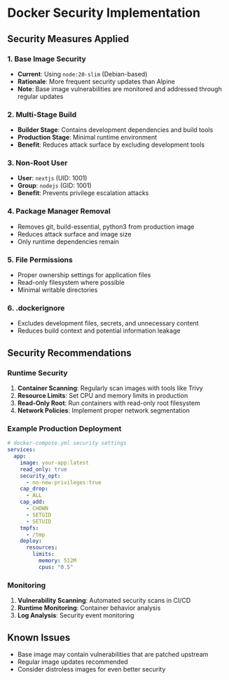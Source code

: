 # Docker Security Implementation

## Security Measures Applied

### 1. Base Image Security

- **Current**: Using `node:20-slim` (Debian-based)
- **Rationale**: More frequent security updates than Alpine
- **Note**: Base image vulnerabilities are monitored and addressed through regular updates

### 2. Multi-Stage Build

- **Builder Stage**: Contains development dependencies and build tools
- **Production Stage**: Minimal runtime environment
- **Benefit**: Reduces attack surface by excluding development tools

### 3. Non-Root User

- **User**: `nextjs` (UID: 1001)
- **Group**: `nodejs` (GID: 1001)
- **Benefit**: Prevents privilege escalation attacks

### 4. Package Manager Removal

- Removes git, build-essential, python3 from production image
- Reduces attack surface and image size
- Only runtime dependencies remain

### 5. File Permissions

- Proper ownership settings for application files
- Read-only filesystem where possible
- Minimal writable directories

### 6. .dockerignore

- Excludes development files, secrets, and unnecessary content
- Reduces build context and potential information leakage

## Security Recommendations

### Runtime Security

1. **Container Scanning**: Regularly scan images with tools like Trivy
2. **Resource Limits**: Set CPU and memory limits in production
3. **Read-Only Root**: Run containers with read-only root filesystem
4. **Network Policies**: Implement proper network segmentation

### Example Production Deployment

```yaml
# docker-compose.yml security settings
services:
  app:
    image: your-app:latest
    read_only: true
    security_opt:
      - no-new-privileges:true
    cap_drop:
      - ALL
    cap_add:
      - CHOWN
      - SETGID
      - SETUID
    tmpfs:
      - /tmp
    deploy:
      resources:
        limits:
          memory: 512M
          cpus: "0.5"
```

### Monitoring

1. **Vulnerability Scanning**: Automated security scans in CI/CD
2. **Runtime Monitoring**: Container behavior analysis
3. **Log Analysis**: Security event monitoring

## Known Issues

- Base image may contain vulnerabilities that are patched upstream
- Regular image updates recommended
- Consider distroless images for even better security
